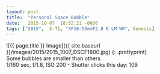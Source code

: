 ```yaml
---
layout: post
title:  "Personal Space Bubble"
date:   2015-10-07  18:52:21 -0600
tags: ["2015",  X-T1, "XF16-55mmF2.8 R LM WR", Genesis]
---
```

![{{ page.title }} Image]({{ site.baseurl }}/images/2015/2015_1007_DSCF1800.jpg)
{: .prettyprint}  
Some bubbles are smaller than others  
1/160 sec, f/1.8, ISO 200 - Shutter clicks this day: 109